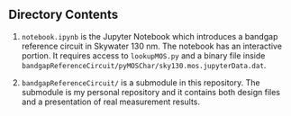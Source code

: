 ## Directory Contents
1. `notebook.ipynb` is the Jupyter Notebook which introduces a bandgap reference circuit in Skywater 130 nm. The notebook has an interactive portion. It requires access to `lookupMOS.py` and a binary file inside `bandgapReferenceCircuit/pyMOSChar/sky130.mos.jupyterData.dat`.

2. `bandgapReferenceCircuit/` is a submodule in this repository. The submodule is my personal repository and it contains both design files and a presentation of real measurement results. 
